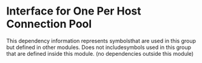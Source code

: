 
# Interface for One Per Host Connection Pool
This dependency information represents symbolsthat are used in this group but defined in other modules.  Does not includesymbols used in this group that are defined inside this module.
(no dependencies outside this module)
